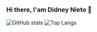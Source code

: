 ### Hi there, I'am Didney Nieto  👋

![GitHub stats](https://github-readme-stats.vercel.app/api?username=didneyn&show_icons=true&theme=radical)
![Top Langs](https://github-readme-stats.vercel.app/api/top-langs/?username=didneyn&layout=compact)

